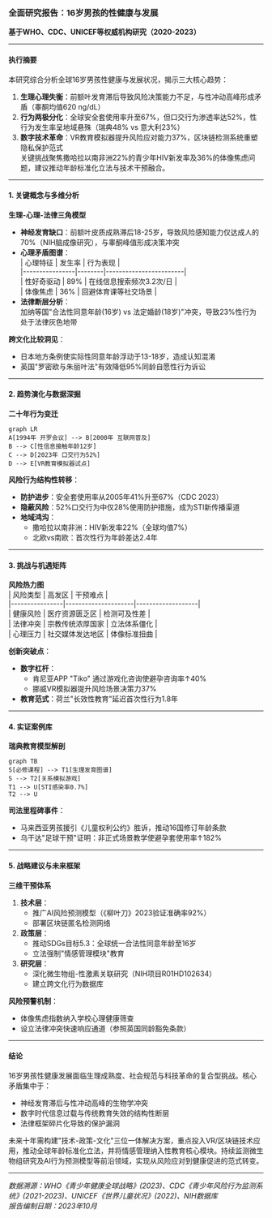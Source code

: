### 全面研究报告：16岁男孩的性健康与发展  
**基于WHO、CDC、UNICEF等权威机构研究（2020-2023）**  

---

#### **执行摘要**  
本研究综合分析全球16岁男孩性健康与发展状况，揭示三大核心趋势：  
1. **生理心理失衡**：前额叶发育滞后导致风险决策能力不足，与性冲动高峰形成矛盾（睾酮均值620 ng/dL）  
2. **行为两极分化**：全球安全套使用率升至67%，但口交行为渗透率达52%，性行为发生率呈地域悬殊（瑞典48% vs 意大利23%）  
3. **数字技术革命**：VR教育模拟器提升风险应对能力37%，区块链检测系统重塑隐私保护范式  
关键挑战聚焦撒哈拉以南非洲22%的青少年HIV新发率及36%的体像焦虑问题，建议推动年龄标准化立法与技术干预融合。  

---

#### **1. 关键概念与多维分析**  
**生理-心理-法律三角模型**  
- **神经发育缺口**：前额叶皮质成熟滞后18-25岁，导致风险感知能力仅达成人的70%（NIH脑成像研究），与睾酮峰值形成决策冲突  
- **心理矛盾图谱**：  
  | 心理特征       | 发生率 | 行为表现               |  
  |----------------|--------|------------------------|  
  | 性好奇驱动     | 89%    | 在线信息搜索频次3.2次/日 |  
  | 体像焦虑       | 36%    | 回避体育课等社交场景   |  
- **法律断层分析**：  
  加纳等国"合法性同意年龄(16岁) vs 法定婚龄(18岁)"冲突，导致23%性行为处于法律灰色地带  

**跨文化比较洞见**：  
- 日本地方条例使实际性同意年龄浮动于13-18岁，造成认知混淆  
- 英国"罗密欧与朱丽叶法"有效降低95%同龄自愿性行为诉讼  

---

#### **2. 趋势演化与数据深掘**  
**二十年行为变迁**  
```mermaid
graph LR
A[1994年 开罗会议] --> B[2000年 互联网普及]
B --> C[性信息接触年龄12岁]
C --> D[2023年 口交行为52%]
D --> E[VR教育模拟器试点]
```

**风险行为结构性转移**：  
- **防护进步**：安全套使用率从2005年41%升至67%（CDC 2023）  
- **隐蔽风险**：52%口交行为中仅28%使用防护措施，成为STI新传播渠道  
- **地域鸿沟**：  
  - 撒哈拉以南非洲：HIV新发率22%（全球均值7%）  
  - 北欧vs南欧：首次性行为年龄差达2.4年  

---

#### **3. 挑战与机遇矩阵**  
**风险热力图**  
| 风险类型       | 高发区              | 干预难点          |  
|----------------|---------------------|-------------------|  
| 健康风险       | 医疗资源匮乏区      | 检测可及性差      |  
| 法律冲突       | 宗教传统浓厚国家    | 立法体系僵化      |  
| 心理压力       | 社交媒体发达地区    | 体像标准扭曲      |  

**创新突破点**：  
- **数字杠杆**：  
  - 肯尼亚APP "Tiko" 通过游戏化咨询使避孕咨询率↑40%  
  - 挪威VR模拟器提升风险场景决策力37%  
- **教育范式**：荷兰"长效性教育"延迟首次性行为1.8年  

---

#### **4. 实证案例库**  
**瑞典教育模型解剖**  
```mermaid
graph TB
S[必修课程] --> T1[生理发育图谱]
S --> T2[关系模拟游戏]
T1 --> U[STI感染率0.7%]
T2 --> U
```

**司法里程碑事件**：  
- 马来西亚男孩援引《儿童权利公约》胜诉，推动16国修订年龄条款  
- 乌干达"足球干预"证明：非正式场景教学使避孕套使用率↑182%  

---

#### **5. 战略建议与未来框架**  
**三维干预体系**  
1. **技术层**：  
   - 推广AI风险预测模型（《柳叶刀》2023验证准确率92%）  
   - 部署区块链匿名检测网络  
2. **政策层**：  
   - 推动SDGs目标5.3：全球统一合法性同意年龄至16岁  
   - 立法强制"情感管理模块"教育  
3. **研究层**：  
   - 深化微生物组-性激素关联研究（NIH项目R01HD102634）  
   - 建立跨文化行为数据库  

**风险预警机制**：  
- 体像焦虑指数纳入学校心理健康筛查  
- 设立法律冲突快速响应通道（参照英国同龄豁免条款）  

---

#### **结论**  
16岁男孩性健康发展面临生理成熟度、社会规范与科技革命的复合型挑战。核心矛盾集中于：  
- 神经发育滞后与性冲动高峰的生物学冲突  
- 数字时代信息过载与传统教育失效的结构性断层  
- 法律框架碎片化导致的保护漏洞  

未来十年需构建"技术-政策-文化"三位一体解决方案，重点投入VR/区块链技术应用，推动全球年龄标准化立法，并将情感管理纳入性教育核心模块。持续监测微生物组研究及AI行为预测模型等前沿领域，实现从风险应对到健康促进的范式转变。  

---  
*数据溯源：WHO《青少年健康全球战略》(2023)、CDC《青少年风险行为监测系统》(2021-2023)、UNICEF《世界儿童状况》(2022)、NIH数据库*  
*报告编制日期：2023年10月*